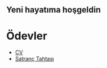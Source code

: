 ## Yeni hayatıma hoşgeldin

# Ödevler
   <ul>
	<li><a href="CV.html">CV
	<li><a href="satranc.html">Satranç Tahtası
